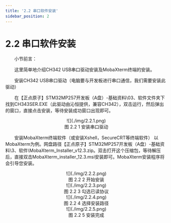```yaml
---
title: '2.2 串口软件安装'
sidebar_position: 2
---
```


# 2.2 串口软件安装

&emsp;&emsp;小节前言：

&emsp;&emsp;这里简单地介绍CH342 USB串口驱动安装及MobaXterm终端的安装。 

&emsp;&emsp;安装CH342 USB串口驱动（电脑要与开发板进行串口通信，我们需要安装此驱动）

&emsp;&emsp;在【正点原子】STM32MP257开发板（A盘）-基础资料\03、软件文件夹下找到CH343SER.EXE（此驱动由沁恒提供，兼容CH342），双击运行，然后弹出的窗口，直接点击安装，等待安装成功窗口出现即可。


<center>
![](./img/2.2.1.png)<br />
图 2.2 1 安装串口驱动
</center>

&emsp;&emsp;安装MobaXterm终端软件（或安装Xshell，SecureCRT等终端软件）
以MobaXterm为例。网盘路径【正点原子】STM32MP257开发板（A盘）-基础资料\3、软件\MobaXterm_Installer_v12.3.zip。双击打开这个压缩包，等待解压后，直接双击MobaXterm_installer_12.3.msi安装即可。MobaXterm安装程序将会引导您安装。

<center>
![](./img/2.2.2.png)<br />
图 2.2 2 开始安装
</center>

<center>
![](./img/2.2.3.png)<br />
图 2.2 3 勾选已读协议
</center>

<center>
![](./img/2.2.4.png)<br />
图 2.2 4 选择安装路径
</center>

<center>
![](./img/2.2.5.png)<br />
图 2.2 5 安装完成
</center>





